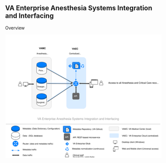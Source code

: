 ## VA Enterprise Anesthesia Systems Integration and Interfacing

Overview

![integration](img/integration4.svg)


